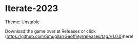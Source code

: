 # Iterate-2023
Theme: Unstable

Download the game over at Releases or click (https://github.com/Smugllar/Geoffrey/releases/tag/v1.0.0)here!
